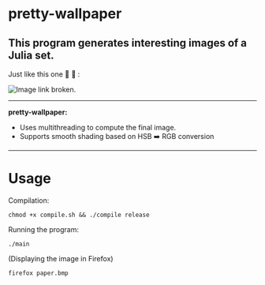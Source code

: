 # pretty-wallpaper

This program generates interesting images of a Julia set.
---
Just like this one :tada: :tada: : 

![Image link broken.](https://github.com/staneesh/pretty-wallpaper/blob/main/paper.bmp)

---

**pretty-wallpaper:**

- Uses multithreading to compute the final image. 
- Supports smooth shading based on HSB ➡️ RGB conversion

---

# Usage

Compilation:

`chmod +x compile.sh && ./compile release`

Running the program:

`./main`

(Displaying the image in Firefox)

`firefox paper.bmp`
